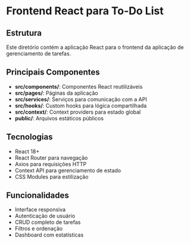# Frontend React para To-Do List

## Estrutura

Este diretório contém a aplicação React para o frontend da aplicação de gerenciamento de tarefas.

## Principais Componentes

- **src/components/**: Componentes React reutilizáveis
- **src/pages/**: Páginas da aplicação
- **src/services/**: Serviços para comunicação com a API
- **src/hooks/**: Custom hooks para lógica compartilhada
- **src/context/**: Context providers para estado global
- **public/**: Arquivos estáticos públicos

## Tecnologias

- React 18+
- React Router para navegação
- Axios para requisições HTTP
- Context API para gerenciamento de estado
- CSS Modules para estilização

## Funcionalidades

- Interface responsiva
- Autenticação de usuário
- CRUD completo de tarefas
- Filtros e ordenação
- Dashboard com estatísticas
